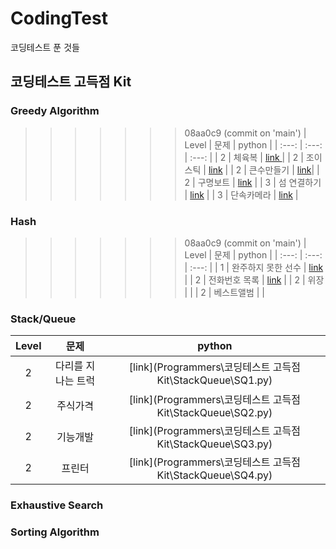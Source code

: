 
# CodingTest
코딩테스트 푼 것들

## 코딩테스트 고득점 Kit

### Greedy Algorithm
>>>>>>> 08aa0c9 (commit on 'main')
| Level | 문제 | python | 
| :---: | :---: | :---: |
| 2 | 체육복 | [ link ](Programmers/Greedy%20Algorithm/Greedy_1) |
| 2 | 조이스틱 | [link](Programmers/Greedy%20Algorithm/Greedy_2) |
| 2 | 큰수만들기 | [link](Programmers/Greedy%20Algorithm/Greedy_3)|
| 2 | 구명보트 | [link](Programmers/Greedy%20Algorithm/Greedy_4) |
| 3 | 섬 연결하기 | [link](Programmers/Greedy%20Algorithm/Greedy_5) |
| 3 | 단속카메라 | [link](Programmers/Greedy%20Algorithm/Greedy_6) |

### Hash
>>>>>>> 08aa0c9 (commit on 'main')
| Level | 문제 | python | 
| :---: | :---: | :---: |
| 1 | 완주하지 못한 선수 | [link](Programmers/Hash/Hash1_solution) |
| 2 | 전화번호 목록 | [link](Programmers/Hash/Hash2) |
| 2 | 위장 | |
| 2 | 베스트앨범 | |

### Stack/Queue
| Level | 문제 | python | 
| :---: | :---: | :---: |
| 2 | 다리를 지나는 트럭 | [link](Programmers\코딩테스트 고득점 Kit\StackQueue\SQ1.py) |
| 2 | 주식가격 | [link](Programmers\코딩테스트 고득점 Kit\StackQueue\SQ2.py) |
| 2 | 기능개발 | [link](Programmers\코딩테스트 고득점 Kit\StackQueue\SQ3.py) |
| 2 | 프린터 | [link](Programmers\코딩테스트 고득점 Kit\StackQueue\SQ4.py)|

### Exhaustive Search

### Sorting Algorithm

